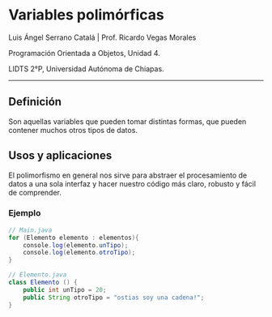 # Variables polimórficas

Luis Ángel Serrano Catalá | Prof. Ricardo Vegas Morales

Programación Orientada a Objetos, Unidad 4.

LIDTS 2°P, Universidad Autónoma de Chiapas.

---

## Definición

Son aquellas variables que pueden tomar distintas formas, que pueden contener muchos otros tipos de datos.

## Usos y aplicaciones

El polimorfismo en general nos sirve para abstraer el procesamiento de datos a una sola interfaz y hacer nuestro código más claro, robusto y fácil de comprender.


### Ejemplo

```java
// Main.java
for (Elemento elemento : elementos){
    console.log(elemento.unTipo);
    console.log(elemento.otroTipo);
}

// Elemento.java
class Elemento () {
    public int unTipo = 20;
    public String otroTipo = "ostias soy una cadena!";
}
```